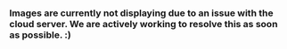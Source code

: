 ### Images are currently not displaying due to an issue with the cloud server. We are actively working to resolve this as soon as possible. :) ###